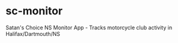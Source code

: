 # sc-monitor
Satan's Choice NS Monitor App - Tracks motorcycle club activity in Halifax/Dartmouth/NS
